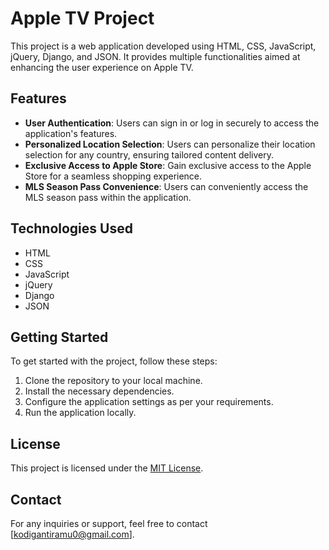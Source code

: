 # Apple TV Project

This project is a web application developed using HTML, CSS, JavaScript, jQuery, Django, and JSON. It provides multiple functionalities aimed at enhancing the user experience on Apple TV.

## Features

- **User Authentication**: Users can sign in or log in securely to access the application's features.
- **Personalized Location Selection**: Users can personalize their location selection for any country, ensuring tailored content delivery.
- **Exclusive Access to Apple Store**: Gain exclusive access to the Apple Store for a seamless shopping experience.
- **MLS Season Pass Convenience**: Users can conveniently access the MLS season pass within the application.

## Technologies Used

- HTML
- CSS
- JavaScript
- jQuery
- Django
- JSON

## Getting Started

To get started with the project, follow these steps:

1. Clone the repository to your local machine.
2. Install the necessary dependencies.
3. Configure the application settings as per your requirements.
4. Run the application locally.

## License

This project is licensed under the [MIT License](LICENSE).

## Contact

For any inquiries or support, feel free to contact [kodigantiramu0@gmail.com].
